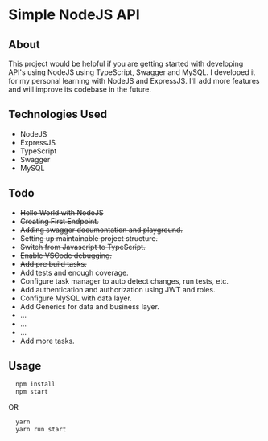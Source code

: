 # Simple NodeJS API

## About

This project would be helpful if you are getting started with developing API's using NodeJS using TypeScript, Swagger and MySQL. I developed it for my personal learning with NodeJS and ExpressJS. I'll add more features and will improve its codebase in the future.

## Technologies Used

- NodeJS
- ExpressJS
- TypeScript
- Swagger
- MySQL

## Todo

- ~~Hello World with NodeJS~~
- ~~Creating First Endpoint.~~
- ~~Adding swagger documentation and playground.~~
- ~~Setting up maintainable project structure.~~
- ~~Switch from Javascript to TypeScript.~~
- ~~Enable VSCode debugging.~~
- ~~Add pre build tasks.~~
- Add tests and enough coverage.
- Configure task manager to auto detect changes, run tests, etc.
- Add authentication and authorization using JWT and roles.
- Configure MySQL with data layer.
- Add Generics for data and business layer.
- ...
- ...
- ...
- Add more tasks.

## Usage

```bash
  npm install
  npm start
```

OR

```bash
  yarn
  yarn run start
```
